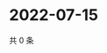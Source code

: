 # 2022-07-15

共 0 条

<!-- BEGIN WEIBO -->
<!-- 最后更新时间 Fri Jul 15 2022 20:34:25 GMT+0800 (China Standard Time) -->

<!-- END WEIBO -->
